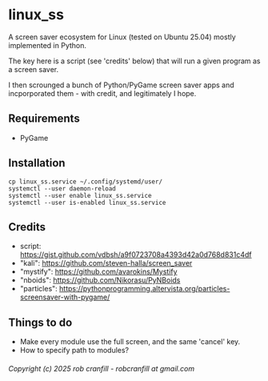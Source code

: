 # linux_ss
A screen saver ecosystem for Linux (tested on Ubuntu 25.04) mostly implemented in Python.

The key here is a script (see 'credits' below) that will run a given program as a screen saver.

I then scrounged a bunch of Python/PyGame screen saver apps and incporporated them - with credit, and legitimately I hope.


## Requirements
 * PyGame

## Installation

    cp linux_ss.service ~/.config/systemd/user/
    systemctl --user daemon-reload
    systemctl --user enable linux_ss.service
    systemctl --user is-enabled linux_ss.service

## Credits
 * script: https://gist.github.com/vdbsh/a9f0723708a4393d42a0d768d831c4df
 * "kali": https://github.com/steven-halla/screen_saver
 * "mystify": https://github.com/avarokins/Mystify
 * "nboids": https://github.com/Nikorasu/PyNBoids
 * "particles": https://pythonprogramming.altervista.org/particles-screensaver-with-pygame/


 
## Things to do
 * Make every module use the full screen, and the same 'cancel' key.
 * How to specify path to modules?

###### Copyright (c) 2025  rob cranfill - robcranfill at gmail.com
